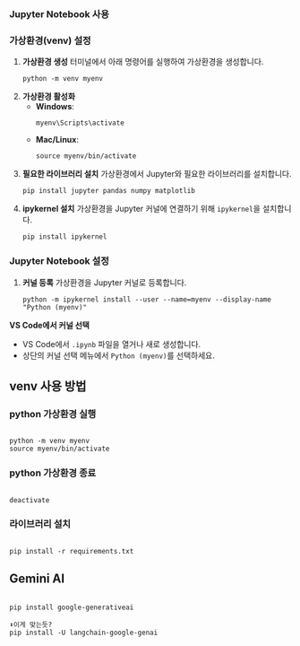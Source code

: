 ### Jupyter Notebook 사용

### **가상환경(venv) 설정**

1.  **가상환경 생성**
    터미널에서 아래 명령어를 실행하여 가상환경을 생성합니다.
    ```
    python -m venv myenv
    ```
2.  **가상환경 활성화**
    - **Windows**:
      ```
      myenv\Scripts\activate
      ```
    - **Mac/Linux**:
      ```
      source myenv/bin/activate
      ```
3.  **필요한 라이브러리 설치**
    가상환경에서 Jupyter와 필요한 라이브러리를 설치합니다.
    ```
    pip install jupyter pandas numpy matplotlib
    ```
4.  **ipykernel 설치**
    가상환경을 Jupyter 커널에 연결하기 위해 `ipykernel`을 설치합니다.
    ```
    pip install ipykernel
    ```

### **Jupyter Notebook 설정**

1.  **커널 등록**
    가상환경을 Jupyter 커널로 등록합니다.
    ```
    python -m ipykernel install --user --name=myenv --display-name "Python (myenv)"
    ```

**VS Code에서 커널 선택**

- VS Code에서 `.ipynb` 파일을 열거나 새로 생성합니다.
- 상단의 커널 선택 메뉴에서 `Python (myenv)`를 선택하세요.

## venv 사용 방법

### python 가상환경 실행

```

python -m venv myenv
source myenv/bin/activate

```

### python 가상환경 종료

```

deactivate

```

### 라이브러리 설치

```

pip install -r requirements.txt

```

## Gemini AI

```

pip install google-generativeai

⬇️이게 맞는듯?
pip install -U langchain-google-genai

```
